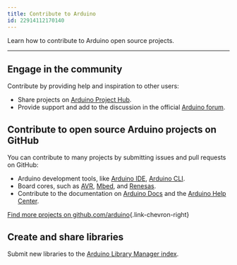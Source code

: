 ```yaml
---
title: Contribute to Arduino
id: 22914112170140
---
```


Learn how to contribute to Arduino open source projects.

---

## Engage in the community

Contribute by providing help and inspiration to other users:

* Share projects on [Arduino Project Hub](https://projecthub.arduino.cc/).
* Provide support and add to the discussion in the  official [Arduino forum](https://forum.arduino.cc/).

## Contribute to open source Arduino projects on GitHub

You can contribute to many projects by submitting issues and pull requests on GitHub:

* Arduino development tools, like [Arduino IDE](https://github.com/arduino/arduino-ide), [Arduino CLI](https://github.com/arduino/arduino-cli).
* Board cores, such as [AVR](https://github.com/arduino/ArduinoCore-avr), [Mbed](https://github.com/arduino/ArduinoCore-mbed), and [Renesas](https://github.com/arduino/ArduinoCore-renesas).
* Contribute to the documentation on [Arduino Docs](https://github.com/arduino/docs-content) and the [Arduino Help Center](https://github.com/arduino/help-center-content).

[Find more projects on github.com/arduino](https://www.arduino.cc/en/contribute/){.link-chevron-right}

## Create and share libraries

Submit new libraries to the [Arduino Library Manager index](https://github.com/arduino/library-registry).
